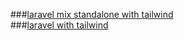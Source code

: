 ###[laravel mix standalone with tailwind](https://github.com/NormanHuth/laravel-mix-standalone-w-tailwind)  
###[laravel with tailwind](https://github.com/NormanHuth/laravel-with-tailwind)
